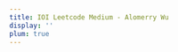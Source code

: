 ```yaml
---
title: IOI Leetcode Medium - Alomerry Wu
display: ''
plum: true
---
```


<SubNav />

<IOINavBar />

<ListCategory only-date type="ioi/leetcode-medium" />
